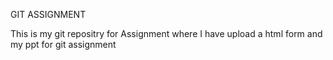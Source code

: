 GIT ASSIGNMENT

This is my git repositry for Assignment where I have upload a html form and my ppt for git assignment
